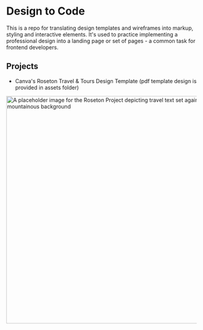 # Design to Code

This is a repo for translating design templates and wireframes into markup, styling and interactive elements. It's used to practice implementing a professional design into a landing page or set of pages - a common task for frontend developers.

## Projects

- Canva's Roseton Travel & Tours Design Template (pdf template design is provided in assets folder)
<img width="600" alt="A placeholder image for the Roseton Project depicting travel text set against a mountainous background" src="https://github.com/wkan17012021/Design-to-Code/assets/82063817/4a07be4e-47ed-40bd-8b3a-d46d534f0193">
